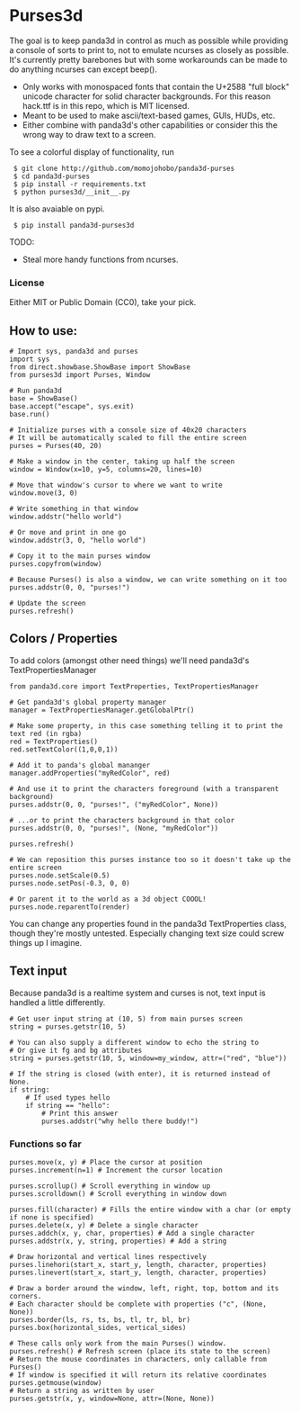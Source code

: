 # Purses3d

The goal is to keep panda3d in control as much as possible while providing a console of sorts to print to, not to emulate ncurses as closely as possible. It's currently pretty barebones but with some workarounds can be made to do anything ncurses can except beep().


* Only works with monospaced fonts that contain the U+2588 "full block" unicode character for solid character backgrounds. For this reason hack.ttf is in this repo, which is MIT licensed.
* Meant to be used to make ascii/text-based games, GUIs, HUDs, etc.
* Either combine with panda3d's other capabilities or consider this the wrong way to draw text to a screen.

To see a colorful display of functionality, run
```
 $ git clone http://github.com/momojohobo/panda3d-purses
 $ cd panda3d-purses
 $ pip install -r requirements.txt
 $ python purses3d/__init__.py
```
It is also avaiable on pypi.
```
 $ pip install panda3d-purses3d
```

TODO:
* Steal more handy functions from ncurses.

### License
Either MIT or Public Domain (CC0), take your pick.

## How to use:

```
# Import sys, panda3d and purses
import sys
from direct.showbase.ShowBase import ShowBase
from purses3d import Purses, Window

# Run panda3d
base = ShowBase()
base.accept("escape", sys.exit)
base.run()

# Initialize purses with a console size of 40x20 characters
# It will be automatically scaled to fill the entire screen
purses = Purses(40, 20)

# Make a window in the center, taking up half the screen
window = Window(x=10, y=5, columns=20, lines=10)  

# Move that window's cursor to where we want to write
window.move(3, 0)

# Write something in that window
window.addstr("hello world")

# Or move and print in one go
window.addstr(3, 0, "hello world")

# Copy it to the main purses window
purses.copyfrom(window)

# Because Purses() is also a window, we can write something on it too
purses.addstr(0, 0, "purses!")

# Update the screen
purses.refresh()
```

## Colors / Properties

To add colors (amongst other need things) we'll need panda3d's TextPropertiesManager

```
from panda3d.core import TextProperties, TextPropertiesManager

# Get panda3d's global property manager
manager = TextPropertiesManager.getGlobalPtr()

# Make some property, in this case something telling it to print the text red (in rgba)
red = TextProperties()
red.setTextColor((1,0,0,1))

# Add it to panda's global mananger
manager.addProperties("myRedColor", red)

# And use it to print the characters foreground (with a transparent background)
purses.addstr(0, 0, "purses!", ("myRedColor", None))

# ...or to print the characters background in that color
purses.addstr(0, 0, "purses!", (None, "myRedColor"))

purses.refresh()

# We can reposition this purses instance too so it doesn't take up the entire screen
purses.node.setScale(0.5)
purses.node.setPos(-0.3, 0, 0)

# Or parent it to the world as a 3d object COOOL!
purses.node.reparentTo(render)

```
You can change any properties found in the panda3d TextProperties class, though they're mostly untested. Especially changing text size could screw things up I imagine.


## Text input

Because panda3d is a realtime system and curses is not, text input is handled a little differently.

```
# Get user input string at (10, 5) from main purses screen
string = purses.getstr(10, 5)

# You can also supply a different window to echo the string to
# Or give it fg and bg attributes
string = purses.getstr(10, 5, window=my_window, attr=("red", "blue"))

# If the string is closed (with enter), it is returned instead of None.
if string:
    # If used types hello
    if string == "hello":
        # Print this answer
        purses.addstr("why hello there buddy!")

```


### Functions so far
```
purses.move(x, y) # Place the cursor at position
purses.increment(n=1) # Increment the cursor location

purses.scrollup() # Scroll everything in window up
purses.scrolldown() # Scroll everything in window down

purses.fill(character) # Fills the entire window with a char (or empty if none is specified)
purses.delete(x, y) # Delete a single character
purses.addch(x, y, char, properties) # Add a single character
purses.addstr(x, y, string, properties) # Add a string

# Draw horizontal and vertical lines respectively
purses.linehori(start_x, start_y, length, character, properties)
purses.linevert(start_x, start_y, length, character, properties)

# Draw a border around the window, left, right, top, bottom and its corners.
# Each character should be complete with properties ("c", (None, None))
purses.border(ls, rs, ts, bs, tl, tr, bl, br)
purses.box(horizontal_sides, vertical_sides)

# These calls only work from the main Purses() window.
purses.refresh() # Refresh screen (place its state to the screen)
# Return the mouse coordinates in characters, only callable from Purses()
# If window is specified it will return its relative coordinates
purses.getmouse(window)
# Return a string as written by user
purses.getstr(x, y, window=None, attr=(None, None))
```
